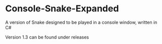 # Console-Snake-Expanded
A version of Snake designed to be played in a console window, written in C#

Version 1.3 can be found under releases
